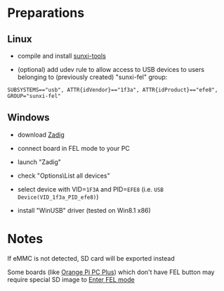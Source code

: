 # Preparations

## Linux

- compile and install [sunxi-tools](https://github.com/linux-sunxi/sunxi-tools)

- (optional) add udev rule to allow access to USB devices to users belonging to (previously created) "sunxi-fel" group:

```
SUBSYSTEMS=="usb", ATTR{idVendor}=="1f3a", ATTR{idProduct}=="efe8", GROUP="sunxi-fel"
```

## Windows

- download [Zadig](http://zadig.akeo.ie/)

- connect board in FEL mode to your PC

- launch "Zadig"

- check "Options\List all devices"

- select device with VID=`1F3A` and PID=`EFE8` (i.e. `USB Device(VID_1f3a_PID_efe8)`)

- install "WinUSB" driver (tested on Win8.1 x86)


# Notes

If eMMC is not detected, SD card will be exported instead

Some boards (like [Orange Pi PC Plus](https://linux-sunxi.org/Orange_Pi_PC#Orange_Pi_PC_Plus)) which don't have FEL button may require special SD image to [Enter FEL mode](https://linux-sunxi.org/FEL#Entering_FEL_mode)
